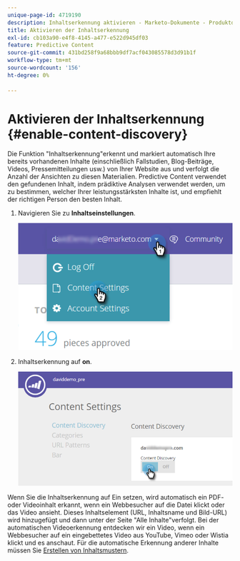 ```yaml
---
unique-page-id: 4719190
description: Inhaltserkennung aktivieren - Marketo-Dokumente - Produktdokumentation
title: Aktivieren der Inhaltserkennung
exl-id: cb103a90-e4f8-4145-a477-e522d945df03
feature: Predictive Content
source-git-commit: 431bd258f9a68bbb9df7acf043085578d3d91b1f
workflow-type: tm+mt
source-wordcount: '156'
ht-degree: 0%

---
```


# Aktivieren der Inhaltserkennung {#enable-content-discovery}

Die Funktion &quot;Inhaltserkennung&quot;erkennt und markiert automatisch Ihre bereits vorhandenen Inhalte (einschließlich Fallstudien, Blog-Beiträge, Videos, Pressemitteilungen usw.) von Ihrer Website aus und verfolgt die Anzahl der Ansichten zu diesen Materialien.  Predictive Content verwendet den gefundenen Inhalt, indem prädiktive Analysen verwendet werden, um zu bestimmen, welcher Ihrer leistungsstärksten Inhalte ist, und empfiehlt der richtigen Person den besten Inhalt.

1. Navigieren Sie zu **Inhaltseinstellungen**.

   ![](assets/settings-dropdown-hand.png)

1. Inhaltserkennung auf **on**.

   ![](assets/content-discovery-on-hand.png)

Wenn Sie die Inhaltserkennung auf Ein setzen, wird automatisch ein PDF- oder Videoinhalt erkannt, wenn ein Webbesucher auf die Datei klickt oder das Video ansieht. Dieses Inhaltselement (URL, Inhaltsname und Bild-URL) wird hinzugefügt und dann unter der Seite &quot;Alle Inhalte&quot;verfolgt. Bei der automatischen Videoerkennung entdecken wir ein Video, wenn ein Webbesucher auf ein eingebettetes Video aus YouTube, Vimeo oder Wistia klickt und es anschaut. Für die automatische Erkennung anderer Inhalte müssen Sie [Erstellen von Inhaltsmustern](/help/marketo/product-docs/predictive-content/getting-started/create-content-patterns.md).
